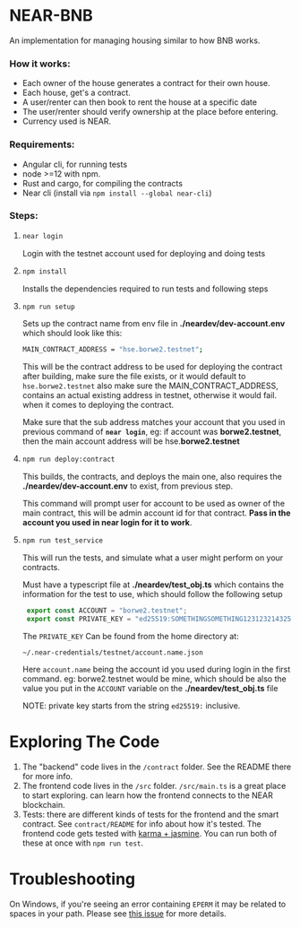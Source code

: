 

# NEAR-BNB

An implementation for managing housing similar to how BNB works.

### How it works:

- Each owner of the house generates a contract for their own house.
- Each house, get's a contract.
- A user/renter can then book to rent the house at a specific date
- The user/renter should verify ownership at the place before entering.
- Currency used is NEAR.

### Requirements:

- Angular cli, for running tests
- node >=12 with npm.
- Rust and cargo, for compiling the contracts
- Near cli (install via `npm install --global near-cli`)

### Steps:

1. ```bash
   near login
   ```
   Login with the testnet account used for deploying and doing tests


2. ```bash
   npm install
   ```
   Installs the dependencies required to run tests and following steps


3. ```bash
   npm run setup
   ```

   Sets up the contract name from env file in **./neardev/dev-account.env** which should look like this:

   ```bash
   MAIN_CONTRACT_ADDRESS = "hse.borwe2.testnet";
   ```

   This will be the contract address to be used for deploying the contract after building, make sure the file exists, or it would default to `hse.borwe2.testnet` also make sure the MAIN_CONTRACT_ADDRESS, contains an actual existing address in testnet, otherwise it would fail. when it comes to deploying the contract.
   
   Make sure that the sub address matches your account that you used in previous command of **`near login`**, eg: if account was **borwe2.testnet**, then the main account address will be hse.**borwe2.testnet**

   
4. ```bash
   npm run deploy:contract
   ```

   This builds, the contracts, and deploys the main one, also requires the **./neardev/dev-account.env** to exist, from previous step.

   This command will prompt user for account to be used as owner of the main contract, this will be admin account id for that contract. **Pass in the account you used in near login for it to work**.

5. ```bash
   npm run test_service
   ```

   This will run the tests, and simulate what a user might perform on your contracts.

   Must have a typescript file at **./neardev/test_obj.ts** which contains the information for the test to use, which should follow the following setup

   ```typescript
    export const ACCOUNT = "borwe2.testnet";
    export const PRIVATE_KEY = "ed25519:SOMETHINGSOMETHING12312321432545";
   ```

   The `PRIVATE_KEY` Can be found from the home directory at:
   ```
   ~/.near-credentials/testnet/account.name.json
   ```
   Here `account.name` being the account id you used during login in the first command. eg: borwe2.testnet would be mine, which should be also the value you put in the `ACCOUNT` variable on the **./neardev/test_obj.ts** file

   NOTE: private key starts from the string `ed25519:` inclusive.

Exploring The Code
==================

1. The "backend" code lives in the `/contract` folder. See the README there for
   more info.
2. The frontend code lives in the `/src` folder. `/src/main.ts` is a great
   place to start exploring.
   can learn how the frontend connects to the NEAR blockchain.
3. Tests: there are different kinds of tests for the frontend and the smart
   contract. See `contract/README` for info about how it's tested. The frontend
   code gets tested with [karma + jasmine]. You can run both of these at once with `npm
   run test`.


Troubleshooting
===============

On Windows, if you're seeing an error containing `EPERM` it may be related to spaces in your path. Please see [this issue](https://github.com/zkat/npx/issues/209) for more details.


[Angular]: https://angularjs.org/
[create-near-app]: https://github.com/near/create-near-app
[Node.js]: https://nodejs.org/en/download/package-manager/
[karma + jasmine]: https://angular.io/guide/testing
[NEAR accounts]: https://docs.near.org/docs/concepts/account
[NEAR Wallet]: https://wallet.testnet.near.org/
[near-cli]: https://github.com/near/near-cli
[gh-pages]: https://github.com/tschaub/gh-pages
